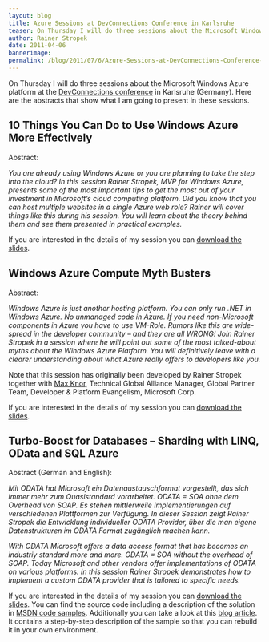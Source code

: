 ```yaml
---
layout: blog
title: Azure Sessions at DevConnections Conference in Karlsruhe
teaser: On Thursday I will do three sessions about the Microsoft Windows Azure platform at the DevConnections conference in Karlsruhe (Germany).
author: Rainer Stropek
date: 2011-04-06
bannerimage: 
permalink: /blog/2011/07/6/Azure-Sessions-at-DevConnections-Conference-in-Karlsruhe
---
```


<p xmlns="http://www.w3.org/1999/xhtml">On Thursday I will do three sessions about the Microsoft Windows Azure platform at the <a href="http://www.devconnections.com/germany" target="_blank">DevConnections conference</a> in Karlsruhe (Germany). Here are the abstracts that show what I am going to present in these sessions.</p><h2 xmlns="http://www.w3.org/1999/xhtml">10 Things You Can Do to Use Windows Azure More Effectively</h2><p xmlns="http://www.w3.org/1999/xhtml">Abstract:</p><p xmlns="http://www.w3.org/1999/xhtml">
  <em>You are already using Windows Azure or you are planning to take the step into the cloud? In this session Rainer Stropek, MVP for Windows Azure, presents some of the most important tips to get the most out of your investment in Microsoft’s cloud computing platform. Did you know that you can host multiple websites in a single Azure web role? Rainer will cover things like this during his session. You will learn about the theory behind them and see them presented in practical examples.</em>
</p><p xmlns="http://www.w3.org/1999/xhtml">If you are interested in the details of my session you can <a href="{{site.baseurl}}/content/images/blog/2011/07/10 Things You Can Do to Use Windows Azure More Effectively.pdf">download the slides</a>.</p><h2 xmlns="http://www.w3.org/1999/xhtml">Windows Azure Compute Myth Busters</h2><p xmlns="http://www.w3.org/1999/xhtml">Abstract:</p><p xmlns="http://www.w3.org/1999/xhtml">
  <em>Windows Azure is just another hosting platform. You can only run .NET in Windows Azure. No unmanaged code in Azure. If you need non-Microsoft components in Azure you have to use VM-Role. Rumors like this are wide-spread in the developer community – and they are all WRONG! Join Rainer Stropek in a session where he will point out some of the most talked-about myths about the Windows Azure Platform. You will definitively leave with a clearer understanding about what Azure really offers to developers like you.</em>
</p><p xmlns="http://www.w3.org/1999/xhtml">Note that this session has originally been developed by Rainer Stropek together with <a href="http://www.knor.net/" target="_blank">Max Knor</a>, Technical Global Alliance Manager, Global Partner Team, Developer &amp; Platform Evangelism, Microsoft Corp.</p><p xmlns="http://www.w3.org/1999/xhtml">If you are interested in the details of my session you can <a href="{{site.baseurl}}/content/images/blog/2011/07/Windows Azure Compute Myth Busters.pdf">download the slides</a>.</p><h2 xmlns="http://www.w3.org/1999/xhtml">Turbo-Boost for Databases – Sharding with LINQ, OData and SQL Azure</h2><p xmlns="http://www.w3.org/1999/xhtml">Abstract (German and English):</p><p xmlns="http://www.w3.org/1999/xhtml">
  <em>Mit ODATA hat Microsoft ein Datenaustauschformat vorgestellt, das sich immer mehr zum Quasistandard vorarbeitet. ODATA = SOA ohne dem Overhead von SOAP. Es stehen mittlerweile Implementierungen auf verschiedenen Plattformen zur Verfügung. In dieser Session zeigt Rainer Stropek die Entwicklung individueller ODATA Provider, über die man eigene Datenstrukturen im ODATA Format zugänglich machen kann.</em>
</p><p xmlns="http://www.w3.org/1999/xhtml">
  <em>With ODATA Microsoft offers a data access format that has becomes an industriy standard more and more. ODATA = SOA without the overhead of SOAP. Today Microsoft and other vendors offer implementations of ODATA on various platforms. In this session Rainer Stropek demonstrates how to implement a custom ODATA provider that is tailored to specific needs.</em>
</p><p xmlns="http://www.w3.org/1999/xhtml">If you are interested in the details of my session you can <a href="{{site.baseurl}}/content/images/blog/2011/07/Turbo-Boost for Databases - Sharding with LINQ, OData and SQL Azure.pdf">download the slides</a>. You can find the source code including a description of the solution in <a href="http://code.msdn.microsoft.com/Sharding-in-Azure-Using-0171324f" target="_blank">MSDN code samples</a>. Additionally you can take a look at this <a href="/Blog/2011/02/16/Custom-OData-Provider-for-Windows-Azure-">blog article</a>. It contains a step-by-step description of the sample so that you can rebuild it in your own environment.</p>